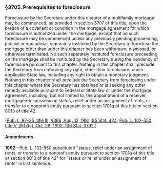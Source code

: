 ### §3705. Prerequisites to foreclosure ###

Foreclosure by the Secretary under this chapter of a multifamily mortgage may be commenced, as provided in section 3707 of this title, upon the breach of a covenant or condition in the mortgage agreement for which foreclosure is authorized under the mortgage, except that no such foreclosure may be commenced unless any previously pending proceeding, judicial or nonjudicial, separately instituted by the Secretary to foreclose the mortgage other than under this chapter has been withdrawn, dismissed, or otherwise terminated. No such separately instituted foreclosure proceeding on the mortgage shall be instituted by the Secretary during the pendency of foreclosure pursuant to this chapter. Nothing in this chapter shall preclude the Secretary from enforcing any right, other than foreclosure, under applicable State law, including any right to obtain a monetary judgment. Nothing in this chapter shall preclude the Secretary from foreclosing under this chapter where the Secretary has obtained or is seeking any other remedy available pursuant to Federal or State law or under the mortgage agreement, including, but not limited to, the appointment of a receiver, mortgagee-in-possession status, relief under an assignment of rents, or transfer to a nonprofit entity pursuant to section 1701q of this title or section 8013 of title 42.

([Pub. L. 97–35, title III, §366, Aug. 13, 1981, 95 Stat. 424](/statviewer.htm?volume=95&page=424); [Pub. L. 102–550, title V, §517(c), Oct. 28, 1992, 106 Stat. 3792](/statviewer.htm?volume=106&page=3792).)

#### Amendments ####

**1992**—Pub. L. 102–550 substituted "status, relief under an assignment of rents, or transfer to a nonprofit entity pursuant to section 1701q of this title or section 8013 of title 42" for "status or relief under an assignment of rents" in last sentence.